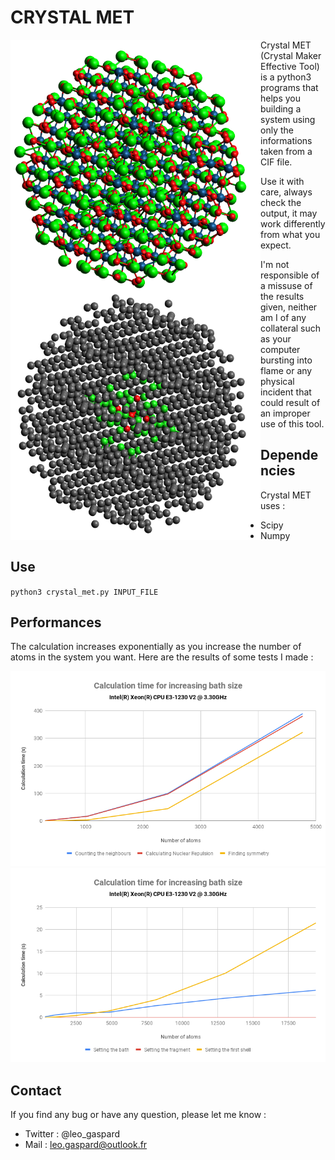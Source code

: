 # CRYSTAL MET

<a href="url"><img src="https://github.com/NehZio/Crystal-MET/blob/master/images/fig4.png" align="left" height="400" width="400" ></a>                        

<a href="url"><img src="https://github.com/NehZio/Crystal-MET/blob/master/images/fig3.png" align="left" height="400" width="400" ></a>


Crystal MET (Crystal Maker Effective Tool) is a python3 programs that helps you building a system using only the informations taken from a CIF file.

Use it with care, always check the output, it may work differently from what you expect.

I'm not responsible of a missuse of the results given, neither am I of any collateral such as your computer bursting into flame or any physical incident that could result of an improper use of this tool.

## Dependencies

Crystal MET uses :

* Scipy
* Numpy

## Use

`python3 crystal_met.py INPUT_FILE`


## Performances 

The calculation increases exponentially as you increase the number of atoms in the system you want.
Here are the results of some tests I made :

![GitHub Logo](/images/fig1.png) ![GitHub Logo](/images/fig2.png)

 ## Contact
 
 If you find any bug or have any question, please let me know :
 
 * Twitter : @leo_gaspard
 * Mail : leo.gaspard@outlook.fr
